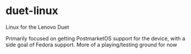 # duet-linux
Linux for the Lenovo Duet

Primarily focused on getting PostmarketOS support for the device, with a side goal of Fedora support. More of a playing/testing ground for now
